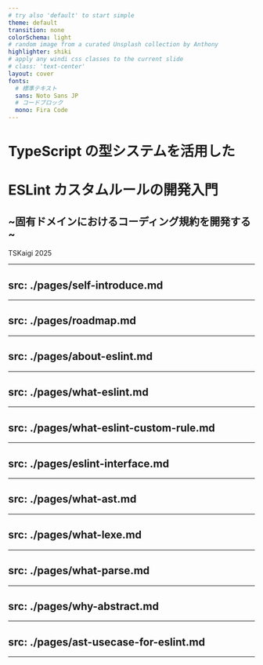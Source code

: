 ```yaml
---
# try also 'default' to start simple
theme: default
transition: none
colorSchema: light
# random image from a curated Unsplash collection by Anthony
highlighter: shiki
# apply any windi css classes to the current slide
# class: 'text-center'
layout: cover
fonts:
  # 標準テキスト
  sans: Noto Sans JP
  # コードブロック
  mono: Fira Code
---
```


# TypeScript の型システムを活用した
# ESLint カスタムルールの開発入門

## ~固有ドメインにおけるコーディング規約を開発する~

TSKaigi 2025

---
src: ./pages/self-introduce.md
---

---
src: ./pages/roadmap.md
---

---
src: ./pages/about-eslint.md
---

---
src: ./pages/what-eslint.md
---

---
src: ./pages/what-eslint-custom-rule.md
---

---
src: ./pages/eslint-interface.md
---

---
src: ./pages/what-ast.md
---

---
src: ./pages/what-lexe.md
---

---
src: ./pages/what-parse.md
---

---
src: ./pages/why-abstract.md
---

---
src: ./pages/ast-usecase-for-eslint.md
---

---